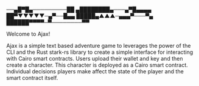──▄█▀█▄─────────██
▄████████▄───▄▀█▄▄▄▄
██▀▼▼▼▼▼─▄▀──█▄▄
█████▄▲▲▲─▄▄▄▀───▀▄
██████▀▀▀▀─▀────────▀▀

Welcome to Ajax!

Ajax is a simple text based adventure game to leverages the power of the CLI and the Rust stark-rs library to create a simple interface for interacting with Cairo smart contracts. Users upload their wallet and key and then create a character.  This character is deployed as a Cairo smart contract.  Individual decisions players make affect the state of the player and the smart contract itself. 
